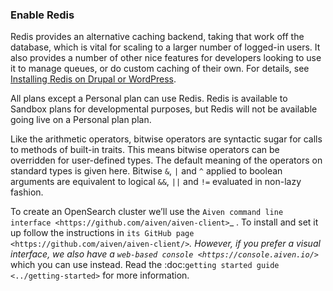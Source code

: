 ### Enable Redis

Redis provides an alternative caching backend, taking that work off the database, which is vital for scaling to a larger number of logged-in users. It also provides a number of other nice features for developers looking to use it to manage queues, or do custom caching of their own. For details, see [Installing Redis on Drupal or WordPress](/docs/redis/).

All plans except a Personal plan can use Redis. Redis is available to Sandbox plans for developmental purposes, but Redis will not be available going live on a Personal plan plan.

Like the arithmetic operators, bitwise operators are syntactic sugar for calls
to methods of built-in traits. This means bitwise operators can be overridden
for user-defined types. The default meaning of the operators on standard types
is given here. Bitwise `&`, `|` and `^` applied to boolean arguments are
equivalent to logical `&&`, `||` and `!=` evaluated in non-lazy fashion.

To create an OpenSearch cluster we’ll use the `Aiven command line interface <https://github.com/aiven/aiven-client>`_ . To install and set it up follow the instructions in `its GitHub page <https://github.com/aiven/aiven-client/>`_. However, if you prefer a visual interface, we also have a `web-based console <https://console.aiven.io/>`_ which you can use instead. Read the :doc:`getting started guide <../getting-started>` for more information.